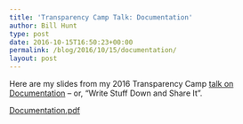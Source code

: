 ```yaml
---
title: 'Transparency Camp Talk: Documentation'
author: Bill Hunt
type: post
date: 2016-10-15T16:50:23+00:00
permalink: /blog/2016/10/15/documentation/
layout: post
---
```

Here are my slides from my 2016 Transparency Camp [talk on Documentation](https://krusynth.github.io/slides/documentation/) – or, &#8220;Write Stuff Down and Share It&#8221;.<!--more-->

[Documentation.pdf][1]

 [1]: /uploads/2016/10/Documentation.pdf